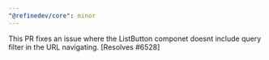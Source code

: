 ```yaml
---
"@refinedev/core": minor
---
```


This PR fixes an issue where the ListButton componet doesnt include query filter in the URL navigating. [Resolves #6528]
